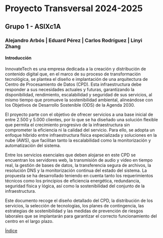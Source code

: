 # Proyecto Transversal  2024-2025
## Grupo 1 - ASIXc1A
### Alejandro Arbós | Eduard Pérez | Carlos Rodríguez | Linyi Zhang


#### **Introducción**

InnovateTech es una empresa dedicada a la creación y distribución de contenido digital que, en el marco de su proceso de transformación tecnológica, se plantea el diseño e implantación de una arquitectura de Centro de Procesamiento de Datos (CPD). Esta infraestructura debe responder a sus necesidades actuales y futuras, garantizando la disponibilidad, rendimiento, escalabilidad y seguridad de sus servicios, al mismo tiempo que promueve la sostenibilidad ambiental, alineándose con los Objetivos de Desarrollo Sostenible (ODS) de la Agenda 2030.

El proyecto parte con el objetivo de ofrecer servicios a una base inicial de entre 2.500 y 5.000 clientes, por lo que se ha diseñado una solución flexible que permita el crecimiento progresivo de la infraestructura sin comprometer la eficiencia ni la calidad del servicio. Para ello, se adopta un enfoque híbrido entre infraestructura física especializada y soluciones en la nube (AWS), que facilitan tanto la escalabilidad como la monitorización y automatización del sistema.

Entre los servicios esenciales que deben alojarse en este CPD se encuentran los servidores web, la transmisión de audio y vídeo en tiempo real, la gestión de bases de datos, la transferencia segura de archivos, la resolución DNS y la monitorización continua del estado del sistema. La propuesta se ha desarrollado teniendo en cuenta tanto los requerimientos técnicos como los principios de eficiencia energética, redundancia, seguridad física y lógica, así como la sostenibilidad del conjunto de la infraestructura.

Este documento recoge el diseño detallado del CPD, la distribución de los servicios, la selección de tecnologías, los planes de contingencia, las estrategias de sostenibilidad y las medidas de prevención de riesgos laborales que se implantarán para garantizar el correcto funcionamiento del centro en el largo plazo.


[Índice](./Indice.md)
